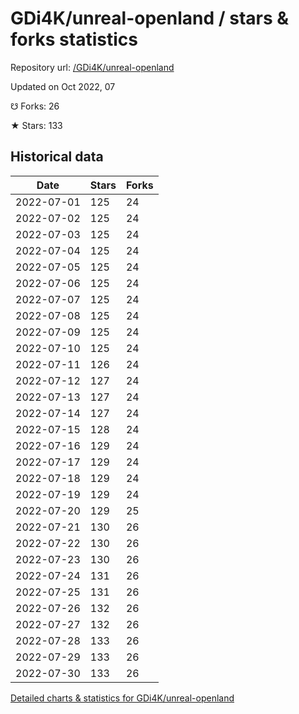 # GDi4K/unreal-openland / stars & forks statistics

Repository url: [/GDi4K/unreal-openland](https://github.com/GDi4K/unreal-openland)

Updated on Oct 2022, 07

☋ Forks: 26

★ Stars: 133

## Historical data
| Date | Stars | Forks |
|------|-------|-------|
| 2022-07-01 | 125 | 24 | 
| 2022-07-02 | 125 | 24 | 
| 2022-07-03 | 125 | 24 | 
| 2022-07-04 | 125 | 24 | 
| 2022-07-05 | 125 | 24 | 
| 2022-07-06 | 125 | 24 | 
| 2022-07-07 | 125 | 24 | 
| 2022-07-08 | 125 | 24 | 
| 2022-07-09 | 125 | 24 | 
| 2022-07-10 | 125 | 24 | 
| 2022-07-11 | 126 | 24 | 
| 2022-07-12 | 127 | 24 | 
| 2022-07-13 | 127 | 24 | 
| 2022-07-14 | 127 | 24 | 
| 2022-07-15 | 128 | 24 | 
| 2022-07-16 | 129 | 24 | 
| 2022-07-17 | 129 | 24 | 
| 2022-07-18 | 129 | 24 | 
| 2022-07-19 | 129 | 24 | 
| 2022-07-20 | 129 | 25 | 
| 2022-07-21 | 130 | 26 | 
| 2022-07-22 | 130 | 26 | 
| 2022-07-23 | 130 | 26 | 
| 2022-07-24 | 131 | 26 | 
| 2022-07-25 | 131 | 26 | 
| 2022-07-26 | 132 | 26 | 
| 2022-07-27 | 132 | 26 | 
| 2022-07-28 | 133 | 26 | 
| 2022-07-29 | 133 | 26 | 
| 2022-07-30 | 133 | 26 | 


[Detailed charts & statistics for GDi4K/unreal-openland](https://reviewgithub.com/rep/GDi4K/unreal-openland)
